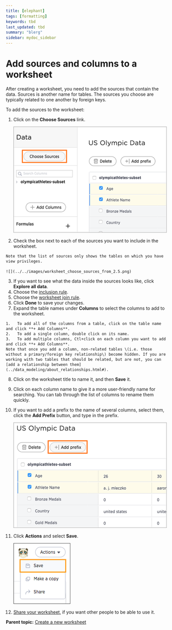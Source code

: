 ```yaml
---
title: [elephant]
tags: [formatting]
keywords: tbd
last_updated: tbd
summary: "blerg"
sidebar: mydoc_sidebar
---
```

# Add sources and columns to a worksheet

After creating a worksheet, you need to add the sources that contain the data. Sources is another name for tables. The sources you choose are typically related to one another by foreign keys.

To add the sources to the worksheet:

1.  Click on the **Choose Sources** link.

    ![](../../shared/conrefs/../../images/worksheet_add_sources_link.png)

2.   Check the box next to each of the sources you want to include in the worksheet. 

    Note that the list of sources only shows the tables on which you have view privileges.

    ![](../../images/worksheet_choose_sources_from_2.5.png)

3.   If you want to see what the data inside the sources looks like, click **Explore all data**. 
4.   Choose the [inclusion rule](about_inclusion_rule.html#). 
5.   Choose the [worksheet join rule](progressive_joins.html#). 
6.   Click **Done** to save your changes. 
7.   Expand the table names under **Columns** to select the columns to add to the worksheet. 

    1.   To add all of the columns from a table, click on the table name and click **+ Add Columns**. 
    2.   To add a single column, double click on its name. 
    3.   To add multiple columns, Ctl+click on each column you want to add and click **+ Add Columns**. 
    Note that once you add a column, non-related tables \(i.e. those without a primary/foreign key relationship\) become hidden. If you are working with two tables that should be related, but are not, you can [add a relationship between them](../data_modeling/about_relationships.html#).

8.   Click on the worksheet title to name it, and then **Save** it. 
9.   Click on each column name to give it a more user-friendly name for searching. You can tab through the list of columns to rename them quickly. 
10.  If you want to add a prefix to the name of several columns, select them, click the **Add Prefix** button, and type in the prefix. 

     ![](../../images/worksheet_add_col_prefix.png "Add a prefix to column names") 

11. Click **Actions** and select **Save**.

    ![](../../shared/conrefs/../../images/action_save_worksheet.png "Save a worksheet")

12.  [Share your worksheet](../data_security/share_worksheets.html#), if you want other people to be able to use it. 

**Parent topic:** [Create a new worksheet](../../admin/worksheets/worksheet_create.html)

